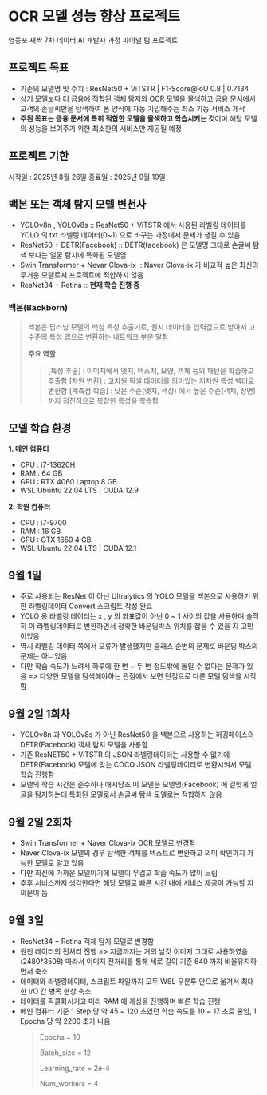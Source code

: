 # OCR 모델 성능 향상 프로젝트
영등포 새싹 7차 데이터 AI 개발자 과정 파이널 팀 프로젝트

## 프로젝트 목표
- 기존의 모델명 및 수치 : ResNet50 + ViTSTR | F1-Score@loU 0.8 | 0.7134
- 상기 모델보다 더 금융에 적합된 객체 탐지와 OCR 모델을 물색하고 금융 문서에서 고객의 손글씨만을 탐색하여 폼 양식에 자동 기입해주는 최소 기능 서비스 제작
- **주된 목표는 금융 문서에 특히 적합한 모델을 물색하고 학습시키는 것**이며 해당 모델의 성능을 보여주기 위한 최소한의 서비스만 제공될 예정

## 프로젝트 기한
시작일 : 2025년 8월 26일
종료일 : 2025년 9월 19일

## 백본 또는 객체 탐지 모델 변천사
- YOLOv8n , YOLOv8s                  :: ResNet50 + ViTSTR 에서 사용된 라벨링 데이터를 YOLO 의 txt 라벨링 데이터(0~1) 으로 바꾸는 과정에서 문제가 생길 수 있음
- ResNet50 + DETR(Facebook)          :: DETR(facebook) 은 모델명 그대로 손글씨 탐색 보다는 얼굴 탐지에 특화된 모델임
- Swin Transformer + Nevar Clova-ix  :: Naver Clova-ix 가 비교적 높은 최신의 무거운 모델로서 프로젝트에 적합하지 않음
- ResNet34 + Retina                  :: **현재 학습 진행 중**

### 백본(Backborn)
> 백본은 딥러닝 모델의 핵심 특성 추출기로, 원시 데이터를 입력값으로 받아서 고수준의 특성 맵으로 변환하는 네트워크 부분 말함
>
> **주요 역할**
> > [특성 추출] : 이미지에서 엣지, 텍스처, 모양, 객체 등의 패턴을 학습하고 추출함
> > [차원 변환] : 고차원 픽셀 데이터를 의미있는 저차원 특성 벡터로 변환함
> > [계측점 학습] : 낮은 수준(엣지, 색상) 에서 높은 수준(객체, 장면) 까지 점진적으로 복잡한 특성을 학습함

## 모델 학습 환경
**1. 메인 컴퓨터**
   - CPU : i7-13620H
   - RAM : 64 GB
   - GPU : RTX 4060 Laptop 8 GB
   - WSL Ubuntu 22.04 LTS | CUDA 12.9

**2. 학원 컴퓨터**
   - CPU : i7-9700
   - RAM : 16 GB
   - GPU : GTX 1650 4 GB
   - WSL Ubuntu 22.04 LTS | CUDA 12.1

## 9월 1일
- 주로 사용되는 ResNet 이 아닌 Ultralytics 의 YOLO 모델을 백본으로 사용하기 위한 라벨링데이터 Convert 스크립트 작성 완료
- YOLO 용 라벨링 데이터는 x , y 의 좌표값이 아닌 0 ~ 1 사이의 값을 사용하며 솔직히 이 라벨링데이터로 변환하면서 정확한 바운딩박스 위치를 잡을 수 있을 지 고민이었음
- 역시 라벨링 데이터 쪽에서 오류가 발생했지만 클래스 순번의 문제로 바운딩 박스의 문제는 아니었음
- 다만 학습 속도가 느려서 하루에 한 번 ~ 두 번 정도밖에 돌릴 수 없다는 문제가 있음 => 다양한 모델을 탐색해야하는 관점에서 보면 단점으로 다른 모델 탐색을 시작함

## 9월 2일 1회차
- YOLOv8n 과 YOLOv8s 가 아닌 ResNet50 을 백본으로 사용하는 허깅페이스의 DETR(Facebook) 객체 탐지 모델을 사용함
- 기존 ResNET50 + ViTSTR 의 JSON 라벨링데이터는 사용할 수 없기에 DETR(Facebook) 모델에 맞는 COCO JSON 라벨링데이터로 변환시켜서 모델 학습 진행함
- 모델의 학습 시간은 준수하나 애시당초 이 모델은 모델명(Facebook) 에 걸맞게 얼굴을 탐지하는데 특화된 모델로서 손글씨 탐색 모델로는 적합하지 않음

## 9월 2일 2회차
- Swin Transformer + Naver Clova-ix OCR 모델로 변경함
- Naver Clova-ix 모델의 경우 탐색한 객체를 텍스트로 변환하고 의미 확인까지 가능한 모델로 알고 있음
- 다만 최신에 가까운 모델이기에 모델이 무겁고 학습 속도가 많이 느림
- 추후 서비스까지 생각한다면 해당 모델로 빠른 시간 내에 서비스 제공이 가능할 지 의문이 듬

## 9월 3일
- ResNet34 + Retina 객체 탐지 모델로 변경함
- 원천 데이터의 전처리 진행 => 지금까지는 거의 날것 이미지 그대로 사용하였음(2480*3508) 따라서 이미지 전처리를 통해 세로 길이 기준 640 까지 비율유지하면서 축소
- 데이터와 라벨링데이터, 스크립트 파일까지 모두 WSL 우분투 안으로 옮겨서 최대한 I/O 간 병목 현상 축소
- 데이터를 픽클화시키고 미리 RAM 에 캐싱을 진행하며 빠른 학습 진행
- 메인 컴퓨터 기준 1 Step 당 약 45 ~ 120 초였던 학습 속도를 10 ~ 17 초로 줄임, 1 Epochs 당 약 2200 초가 나옴
  > Epochs = 10
  > 
  > Batch_size = 12
  > 
  > Learning_rate = 2e-4
  > 
  > Num_workers = 4
